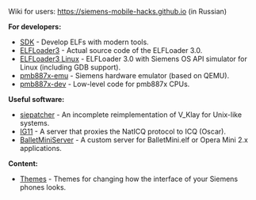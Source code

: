 Wiki for users: https://siemens-mobile-hacks.github.io (in Russian)

**For developers:**
- [SDK](https://github.com/siemens-mobile-hacks/sdk) - Develop ELFs with modern tools.
- [ELFLoader3](https://github.com/siemens-mobile-hacks/elfloader3) - Actual source code of the ELFLoader 3.0.
- [ELFLoader3 Linux](https://github.com/siemens-mobile-hacks/elfloader3-linux) - ELFLoader 3.0 with Siemens OS API simulator for Linux (including GDB support).
- [pmb887x-emu](https://github.com/siemens-mobile-hacks/pmb887x-emu) - Siemens hardware emulator (based on QEMU).
- [pmb887x-dev](https://github.com/siemens-mobile-hacks/pmb887x-dev) - Low-level code for pmb887x CPUs.

**Useful software:**
- [siepatcher](https://github.com/siemens-mobile-hacks/siepatcher) - An incomplete reimplementation of V_Klay for Unix-like systems.
- [IG11](https://github.com/siemens-mobile-hacks/naticq_server) - A server that proxies the NatICQ protocol to ICQ (Oscar).
- [BalletMiniServer](https://github.com/siemens-mobile-hacks/ballet-mini-server) - A custom server for BalletMini.elf or Opera Mini 2.x applications.

**Content:**
- [Themes](https://github.com/siemens-mobile-hacks/UI-Themes/blob/main/README.md) - Themes for changing how the interface of your Siemens phones looks.

